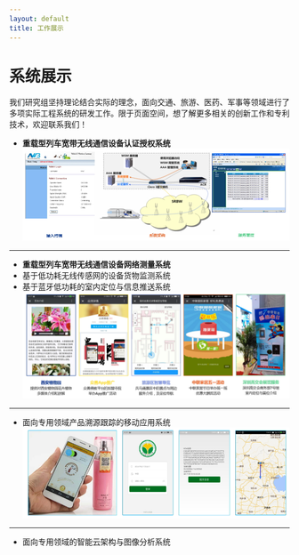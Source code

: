 ```yaml
---
layout: default
title: 工作展示
---
```


系统展示
=====================

我们研究组坚持理论结合实际的理念，面向交通、旅游、医药、军事等领域进行了多项实际工程系统的研发工作。限于页面空间，想了解更多相关的创新工作和专利技术，欢迎联系我们！

- **重载型列车宽带无线通信设备认证授权系统**
![](aaa.jpg)

----------

- **重载型列车宽带无线通信设备网络测量系统**
- 基于低功耗无线传感网的设备货物监测系统
- 基于蓝牙低功耗的室内定位与信息推送系统
![](ble.jpg)

----------

- 面向专用领域产品溯源跟踪的移动应用系统
![](trace.jpg)

----------

- 面向专用领域的智能云架构与图像分析系统